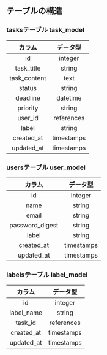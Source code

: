 ## テーブルの構造 

### tasksテーブル   task_model
| カラム | データ型 |
|:----:|:-----:|
|id| integer|
| task_title | string |
| task_content |text |
| status | string |
| deadline | datetime |
| priority | string |
| user_id | references|
| label | string |
|created_at| timestamps|
|updated_at| timestamps|
 
### usersテーブル  user_model
| カラム | データ型 |
|:----:|:-----:|
|id|integer|
| name | string |
| email |string |
| password_digest | string |
| label | string |
|created_at| timestamps|
|updated_at| timestamps| 

### labelsテーブル  label_model
| カラム | データ型 |
|:----:|:-----:|
|id|integer|
| label_name | string |
| task_id |references |
|created_at| timestamps|
|updated_at| timestamps| 
